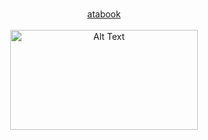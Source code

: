 <p align="center">
  <b> </b><br>
  <a href="https://crucify.atabook.org"> atabook  </a> 
  <br><br>
  <img src="https://encrypted-tbn0.gstatic.com/images?q=tbn:ANd9GcRs3vRMV9hySS5mTy-NgP9ajN0G1wDVHC3jRQ&usqp=CAU" alt="Alt Text" width="300" height="160"
</p>

